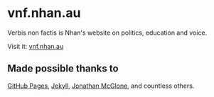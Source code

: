 # vnf.nhan.au
Verbis non factis is Nhan's website on politics, education and voice.

Visit it: [vnf.nhan.au](https://vnf.nhan.au)

## Made possible thanks to
[GitHub Pages](https://github.io),
[Jekyll](https://jekyllrb.com),
[Jonathan McGlone](https://jmcglone.com/guides/github-pages),
and countless others.
